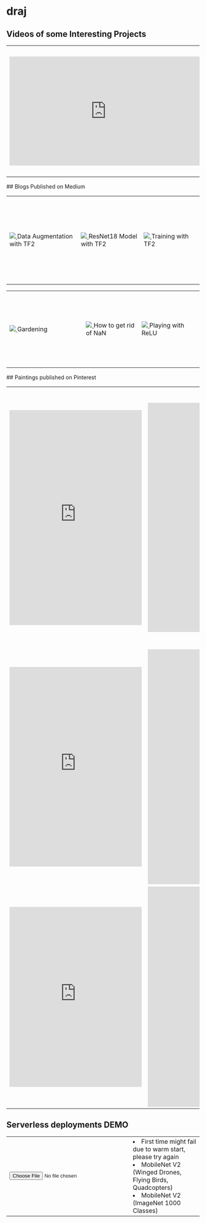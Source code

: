 # draj
## Videos of some Interesting Projects
<table>
	<tr>
		<td>
			<iframe src="https://www.linkedin.com/embed/feed/update/urn:li:ugcPost:6629538307233673216?compact=1" allowfullscreen="" title="Embedded post" width="504" height="284" frameborder="0"></iframe>
		</td>
		<td>
			Training a car to drive on Bangalore roads (Reinforcement Learning)
			<iframe width="530" height="315" src="https://www.youtube.com/embed/wRFr0LPeoyE" frameborder="0" allow="accelerometer; autoplay; encrypted-media; gyroscope; picture-in-picture" allowfullscreen></iframe>
		</td>
	</tr>
</table>
## Blogs Published on Medium
<table>
	<tr>
		<td style="height:200px;width:345px">
			<a href="https://medium.com/analytics-vidhya/learn-to-code-in-tensorflow2-fe735ad46826" target="_blank">
				<img src="https://miro.medium.com/max/875/1*Dl6GLvDip8VaUZiTcIl0QA.jpeg"/>
			</a>
			Data Augmentation with TF2
		</td>
		<td style="height:200px;width:345px">
			<a href="https://medium.com/@divyanshuraj.6815/learn-to-code-in-tensorflow2-part2-b1c448abbf1e" target="_blank">
				<img src="https://miro.medium.com/max/875/1*FNtUkoKczsNoRFLrY4vRbQ.png"/>
			</a>
			ResNet18 Model with TF2
		</td>
		<td style="height:230px;width:345px">
			<a href="https://medium.com/@divyanshuraj.6815/learn-to-code-in-tensorflow2-part3-7664926b9e69" target="_blank">
				<img src="https://miro.medium.com/max/634/1*_b_TQIZbHlwXp9XpmAJfcQ.jpeg"/>
			</a>
			Training with TF2
		</td>
	</tr>
</table>
<table>
	<tr>
		<td style="height:200px;width:400px">
			<a href="https://medium.com/@divyanshuraj.6815/not-interested-in-gardening-must-read-for-you-then-982a3bee1025" target="_blank">
				<img src="https://miro.medium.com/max/875/1*tCQAUFjCY14gF5154t8Fow.jpeg"/>
			</a>
			Gardening
		</td>
		<td style="height:200px;width:325px">
			<a href="https://medium.com/@divyanshuraj.6815/stuck-at-nan-not-a-number-while-training-your-model-4b5a6613f87e" target="_blank">
				<img src="https://miro.medium.com/max/875/1*S-OWN1vNP9scaZYV2hXyow.png"/>
			</a>
			How to get rid of NaN
		</td>
		<td style="height:200px;width:325px">
			<a href="https://medium.com/analytics-vidhya/relu-activation-increase-accuracy-by-being-greedy-6b93c7c40882" target="_blank">
				<img src="https://miro.medium.com/max/875/1*jqaW5OEqSVF6xjftzRkNnw.jpeg"/>
			</a>
			Playing with ReLU
		</td>
	</tr>
</table>
## Paintings published on Pinterest
<table>
	<tr>
		<td>
			<iframe src="https://assets.pinterest.com/ext/embed.html?id=763782418047880331" height="560" width="345" frameborder="0" scrolling="no" ></iframe>
		</td>
		<td>
			<iframe src="https://assets.pinterest.com/ext/embed.html?id=763782418041109141" height="597" width="345" frameborder="0" scrolling="no" ></iframe>
		</td>
		<td>
			<iframe src="https://assets.pinterest.com/ext/embed.html?id=763782418041109181" height="675" width="345" frameborder="0" scrolling="no" ></iframe>
		</td>
	</tr>
	<tr>
		<td>
			<iframe src="https://assets.pinterest.com/ext/embed.html?id=763782418041109125" height="520" width="345" frameborder="0" scrolling="no" ></iframe>
		</td>
		<td>
			<iframe src="https://assets.pinterest.com/ext/embed.html?id=763782418041109034" height="612" width="345" frameborder="0" scrolling="no" ></iframe>
		</td>
		<td>
			<iframe src="https://assets.pinterest.com/ext/embed.html?id=763782418041109044" height="560" width="345" frameborder="0" scrolling="no" ></iframe>
		</td>
	</tr>
	<tr>
		<td>
			<iframe src="https://assets.pinterest.com/ext/embed.html?id=763782418041109016" height="469" width="345" frameborder="0" scrolling="no" ></iframe>
		</td>
		<td>
			<iframe src="https://assets.pinterest.com/ext/embed.html?id=763782418041109191" height="574" width="345" frameborder="0" scrolling="no" ></iframe>
		</td>
		<td>
			<iframe src="https://assets.pinterest.com/ext/embed.html?id=763782418041108993" height="359" width="345" frameborder="0" scrolling="no" ></iframe>

		</td>
	</tr>
</table>

## Serverless deployments DEMO
<table>
     <tr>
        <td>
          <input type="file" id="imageUpload" onchange="loadFile(event)"/>
          <img id="output" width="300" />
        </td>
 	<td>
  	      <li>First time might fail due to warm start, please try again</li>
  	      <li id="mobilenet_custom">MobileNet V2 (Winged Drones, Flying Birds, Quadcopters)</li>
        	<li id="mobilenet_imagenet">MobileNet V2 (ImageNet 1000 Classes)</li>
	     </td>
	</tr>
	</table>
  <script>
  var loadFile = function(event) {
	var image = document.getElementById('output');
  const files = event.target.files
	
  image.src = URL.createObjectURL(files[0]);
  document.getElementById("mobilenet_custom").innerHTML = "Fetching results....."

  const formData = new FormData ();
  formData.append ("data", files[0]);
  console.log (formData);
   
  fetch("https://ie8mujag6h.execute-api.ap-south-1.amazonaws.com/dev/classify", {
    method: "POST",
    body: formData,
  })
  .then(response => response.json())
  .then(json => {
    console.log (json);
    if (json.error) {
      document.getElementById("mobilenet_custom").innerHTML = json.error;
    } else {
      document.getElementById("mobilenet_custom").innerHTML = json.predicted[1];
    }   
   });
   
  document.getElementById("mobilenet_imagenet").innerHTML = "Fetching results....."
  fetch("https://flte7grm73.execute-api.ap-south-1.amazonaws.com/dev/classify", {
    method: "POST",
    body: formData,
  })
	.then(response => response.json())
	.then(json => {
	  console.log (json);
      if (json.error) {
        document.getElementById("mobilenet_imagenet").innerHTML = json.error;
      } else {
       	document.getElementById("mobilenet_imagenet").innerHTML = json.predicted[1];
      }   
   });

};
</script>

